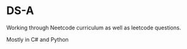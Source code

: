 # DS-A

Working through Neetcode curriculum as well as leetcode questions.

Mostly in C# and Python
